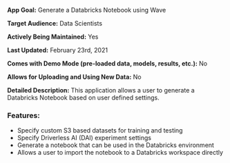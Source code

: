**App Goal:** Generate a Databricks Notebook using Wave

**Target Audience:** Data Scientists

**Actively Being Maintained:** Yes

**Last Updated:** February 23rd, 2021

**Comes with Demo Mode (pre-loaded data, models, results, etc.):** No

**Allows for Uploading and Using New Data:** No

**Detailed Description:** This application allows a user to generate a Databricks Notebook based on user defined settings.

### **Features**:
* Specify custom S3 based datasets for training and testing
* Specify Driverless AI (DAI) experiment settings
* Generate a notebook that can be used in the Databricks environment
* Allows a user to import the notebook to a Databricks workspace directly

